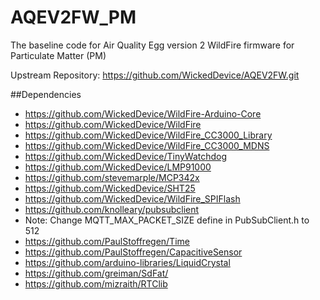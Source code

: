 AQEV2FW_PM
=======

The baseline code for Air Quality Egg version 2 WildFire firmware for Particulate Matter (PM)

Upstream Repository: https://github.com/WickedDevice/AQEV2FW.git

##Dependencies
* https://github.com/WickedDevice/WildFire-Arduino-Core
* https://github.com/WickedDevice/WildFire
* https://github.com/WickedDevice/WildFire_CC3000_Library
* https://github.com/WickedDevice/WildFire_CC3000_MDNS
* https://github.com/WickedDevice/TinyWatchdog
* https://github.com/WickedDevice/LMP91000
* https://github.com/stevemarple/MCP342x
* https://github.com/WickedDevice/SHT25
* https://github.com/WickedDevice/WildFire_SPIFlash
* https://github.com/knolleary/pubsubclient
 * Note: Change MQTT_MAX_PACKET_SIZE define in PubSubClient.h to 512
* https://github.com/PaulStoffregen/Time
* https://github.com/PaulStoffregen/CapacitiveSensor
* https://github.com/arduino-libraries/LiquidCrystal
* https://github.com/greiman/SdFat/
* https://github.com/mizraith/RTClib
